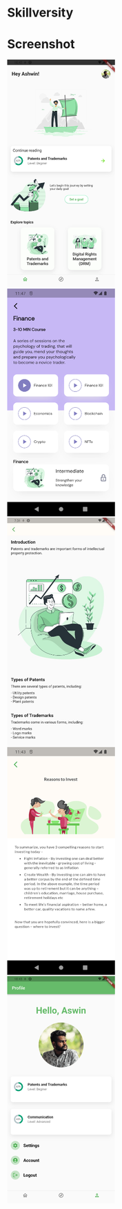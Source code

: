# Skillversity

# Screenshot
 <img src="/ss/1.png" alt="drawing" width="250"/>&nbsp;&nbsp;&nbsp;&nbsp;<img src="/ss/2.png" alt="drawing" width="250"/>&nbsp;&nbsp;&nbsp;&nbsp;&nbsp;&nbsp;&nbsp;&nbsp;<img src="/ss/3.jpeg" alt="drawing" width="250"/>&nbsp;&nbsp;&nbsp;&nbsp;<img src="/ss/4.png" alt="drawing" width="250"/>&nbsp;&nbsp;&nbsp;&nbsp;<img src="/ss/5.png" alt="drawing" width="250"/>

